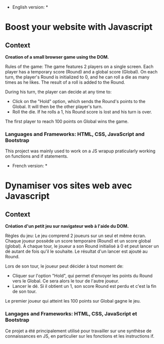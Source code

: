 * English version: *

# Boost your website with Javascript

## Context

**Creation of a small browser game using the DOM.**

Rules of the game:
The game features 2 players on a single screen.
Each player has a temporary score (Round) and a global score (Global).
On each turn, the player's Round is initialized to 0, and he can roll a die as many times as he likes. The result of a roll is added to the Round.

During his turn, the player can decide at any time to:
- Click on the "Hold" option, which sends the Round's points to the Global. It will then be the other player's turn.
- Roll the die. If he rolls a 1, his Round score is lost and his turn is over.

The first player to reach 100 points on Global wins the game.

### Languages and Frameworks: HTML, CSS, JavaScript and Bootstrap
This project was mainly used to work on a JS wrapup praticularly working on functions and if statements.


* French version: *

# Dynamiser vos sites web avec Javascript

## Context

**Création d'un petit jeu sur navigateur web à l'aide du DOM.**

Règles du jeu:
Le jeu comprend 2 joueurs sur un seul et même écran.
Chaque joueur possède un score temporaire (Round) et un score global (global).
À chaque tour, le joueur a son Round initialisé à 0 et peut lancer un dé autant de fois qu'il le souhaite. Le résultat d'un lancer est ajouté au Round.

Lors de son tour, le joueur peut décider à tout moment de:
- Cliquer sur l'option "Hold", qui permet d'envoyer les points du Round vers le Global. Ce sera alors le tour de l'autre joueur.
- Lancer le dé. Si il obtient un 1, son score Round est perdu et c'est la fin de son tour.

Le premier joueur qui atteint les 100 points sur Global gagne le jeu.

### Langages and Frameworks: HTML, CSS, JavaScript et Bootstrap
Ce projet a été principalement utilisé pour travailler sur une synthèse de connaissances en JS, en particulier sur les fonctions et les instructions if.
